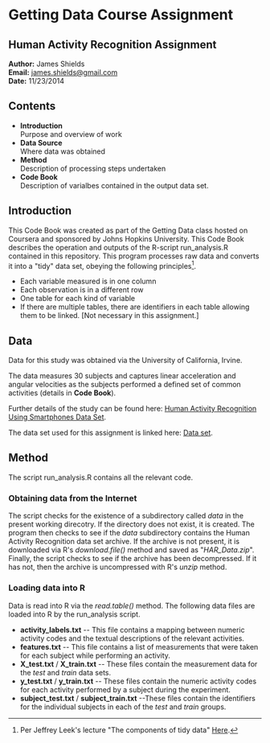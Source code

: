 Getting Data Course Assignment
==============================

Human Activity Recognition Assignment
-------------------------------------

**Author:** James Shields  
**Email:** james.shields@gmail.com  
**Date:** 11/23/2014  

## Contents ##

* **Introduction**  
    Purpose and overview of work
* **Data Source**  
    Where data was obtained
* **Method**  
    Description of processing steps undertaken
* **Code Book**  
    Description of varialbes contained in the output data set.
		
## Introduction ##

This Code Book was created as part of the Getting Data class hosted on
Coursera and sponsored by Johns Hopkins University.  This Code Book describes
the operation and outputs of the R-script run_analysis.R contained in this
repository.  This program processes raw data and converts it into a "tidy" data
set, obeying the following principles[^1].

* Each variable measured is in one column
* Each observation is in a different row
* One table for each kind of variable
* If there are multiple tables, there are identifiers in each table allowing them to
be linked. [Not necessary in this assignment.]

## Data ##

Data for this study was obtained via the University of California, Irvine.

The data measures 30 subjects and captures linear acceleration and angular
velocities as the subjects performed a defined set of common activities
(details in **Code Book**).

Further details of the study can be found here: [Human Activity Recognition Using Smartphones Data Set](http://archive.ics.uci.edu/ml/datasets/Human+Activity+Recognition+Using+Smartphones).

The data set used for this assignment is linked here: [Data set](
https://d396qusza40orc.cloudfront.net/getdata%2Fprojectfiles%2FUCI%20HAR%20Dataset.zip).

## Method ##

The script run_analysis.R contains all the relevant code.

### Obtaining data from the Internet ###

The script checks for the existence of a subdirectory called *data* in the present working direcotry.
If the directory does not exist, it is created.  The program then checks to see if the *data* subdirectory
contains the Human Activity Recognition data set archive.  If the archive is not present, it is
downloaded via R's *download.file()* method and saved as "*HAR_Data.zip*".  Finally, the script checks
to see if the archive has been decompressed.  If it has not, then the archive is uncompressed with
R's *unzip* method.

### Loading data into R ###

Data is read into R via the *read.table()* method.  The following data files are loaded into R by the
run_analysis script.

* **activity\_labels.txt** -- This file contains a mapping between numeric activity codes and the textual
descriptions of the relevant activities.
* **features.txt** -- This file contains a list of measurements that were taken for each subject while
performing an activity.
* **X\_test.txt** / **X\_train.txt** -- These files contain the measurement data for the *test* and *train*
data sets.
* **y\_test.txt** / **y\_train.txt** -- These files contain the numeric activity codes for each activity
performed by a subject during the experiment.
* **subject\_test.txt** / **subject\_train.txt** --These files contain the identifiers for the individual
subjects in each of the *test* and *train* groups.


[^1]: Per Jeffrey Leek's lecture "The components of tidy data" [Here](https://d396qusza40orc.cloudfront.net/getdata/lecture_slides/01_03_componentsOfTidyData.pdf).

